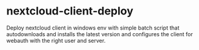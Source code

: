 # nextcloud-client-deploy
Deploy nextcloud client in windows env with simple batch script that autodownloads and installs the latest version and configures the client for webauth with the right user and server.
